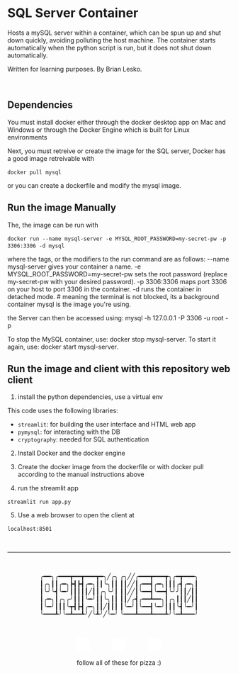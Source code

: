 
# SQL Server Container

Hosts a mySQL server within a container, which can be spun up and shut down quickly, avoiding polluting the host machine. The container starts automatically when the python script is run, but it does not shut down automatically. 

Written for learning purposes. By Brian Lesko.

&nbsp;

## Dependencies

You must install docker either through the docker desktop app on Mac and Windows or through the Docker Engine which is built for Linux environments

Next, you must retreive or create the image for the SQL server, Docker has a good image retreivable with 
```
docker pull mysql 
```

or you can create a dockerfile and modify the mysql image. 

## Run the image Manually

The, the image can be run with 
```
docker run --name mysql-server -e MYSQL_ROOT_PASSWORD=my-secret-pw -p 3306:3306 -d mysql
```
where the tags, or the modifiers to the run command are as follows:
--name mysql-server gives your container a name.
-e MYSQL_ROOT_PASSWORD=my-secret-pw sets the root password (replace my-secret-pw with your desired password).
-p 3306:3306 maps port 3306 on your host to port 3306 in the container.
-d runs the container in detached mode. # meaning the terminal is not blocked, its a background container
mysql is the image you're using.

the Server can then be accessed using: mysql -h 127.0.0.1 -P 3306 -u root -p

To stop the MySQL container, use: docker stop mysql-server.
To start it again, use: docker start mysql-server.

## Run the image and client with this repository web client

1. install the python dependencies, use a virtual env

This code uses the following libraries:
- `streamlit`: for building the user interface and HTML web app 
- `pymysql`: for interacting with the DB
- `cryptography`: needed for SQL authentication

2. Install Docker and the docker engine

3. Create the docker image from the dockerfile or with docker pull according to the manual instructions above

4. run the streamlit app
```
streamlit run app.py
```

5. Use a web browser to open the client at 
```
localhost:8501
```

&nbsp;

<hr>

&nbsp;

<div align="center">



╭━━╮╭━━━┳━━┳━━━┳━╮╱╭╮        ╭╮╱╱╭━━━┳━━━┳╮╭━┳━━━╮
┃╭╮┃┃╭━╮┣┫┣┫╭━╮┃┃╰╮┃┃        ┃┃╱╱┃╭━━┫╭━╮┃┃┃╭┫╭━╮┃
┃╰╯╰┫╰━╯┃┃┃┃┃╱┃┃╭╮╰╯┃        ┃┃╱╱┃╰━━┫╰━━┫╰╯╯┃┃╱┃┃
┃╭━╮┃╭╮╭╯┃┃┃╰━╯┃┃╰╮┃┃        ┃┃╱╭┫╭━━┻━━╮┃╭╮┃┃┃╱┃┃
┃╰━╯┃┃┃╰┳┫┣┫╭━╮┃┃╱┃┃┃        ┃╰━╯┃╰━━┫╰━╯┃┃┃╰┫╰━╯┃
╰━━━┻╯╰━┻━━┻╯╱╰┻╯╱╰━╯        ╰━━━┻━━━┻━━━┻╯╰━┻━━━╯
  


&nbsp;


<a href="https://twitter.com/BrianJosephLeko"><img src="https://raw.githubusercontent.com/BrianLesko/BrianLesko/f7be693250033b9d28c2224c9c1042bb6859bfe9/.socials/svg-white/x-logo-white.svg" width="30" alt="X Logo"></a> &nbsp; &nbsp; &nbsp; &nbsp; &nbsp; &nbsp; <a href="https://github.com/BrianLesko"><img src="https://raw.githubusercontent.com/BrianLesko/BrianLesko/f7be693250033b9d28c2224c9c1042bb6859bfe9/.socials/svg-white/github-mark-white.svg" width="30" alt="GitHub"></a> &nbsp; &nbsp; &nbsp; &nbsp; &nbsp; &nbsp; <a href="https://www.linkedin.com/in/brianlesko/"><img src="https://raw.githubusercontent.com/BrianLesko/BrianLesko/f7be693250033b9d28c2224c9c1042bb6859bfe9/.socials/svg-white/linkedin-icon-white.svg" width="30" alt="LinkedIn"></a>

follow all of these for pizza :)

</div>


&nbsp;



